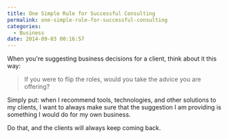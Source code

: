 ```yaml
---
title: One Simple Rule for Successful Consulting
permalink: one-simple-rule-for-successful-consulting
categories:
  - Business
date: 2014-09-03 00:16:57
---
```


When you're suggesting business decisions for a client, think about it this way:

> If you were to flip the roles, would you take the advice you are offering?

Simply put: when I recommend tools, technologies, and other solutions to my clients, I want to always make sure that the suggestion I am providing is something I would do for my own business.

Do that, and the clients will always keep coming back.